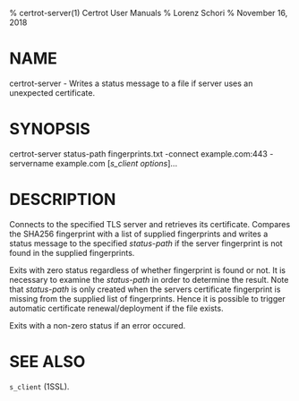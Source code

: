 % certrot-server(1) Certrot User Manuals
% Lorenz Schori
% November 16, 2018

# NAME

certrot-server - Writes a status message to a file if server uses an unexpected certificate.

# SYNOPSIS

certrot-server status-path fingerprints.txt -connect example.com:443 -servername example.com [*s\_client options*]...

# DESCRIPTION

Connects to the specified TLS server and retrieves its certificate. Compares
the SHA256 fingerprint with a list of supplied fingerprints and writes a status
message to the specified *status-path* if the server fingerprint is not found
in the supplied fingerprints.

Exits with zero status regardless of whether fingerprint is found or not. It
is necessary to examine the *status-path* in order to determine the result.
Note that *status-path* is only created when the servers certificate
fingerprint is missing from the supplied list of fingerprints. Hence it is
possible to trigger automatic certificate renewal/deployment if the file
exists.

Exits with a non-zero status if an error occured.

# SEE ALSO

`s_client` (1SSL).
